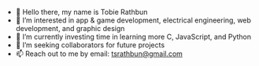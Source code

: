 - 👋 Hello there, my name is Tobie Rathbun
- 👀 I’m interested in app & game development, electrical engineering, web development, and graphic design
- 🌱 I’m currently investing time in learning more C, JavaScript, and Python
- 💞️ I’m seeking collaborators for future projects
- 📫 Reach out to me by email: tsrathbun@gmail.com

<!---
thispaghetti is ✨ special ✨ 
--->
